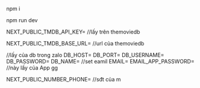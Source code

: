 npm i

npm run dev

NEXT_PUBLIC_TMDB_API_KEY= //lấy trên themoviedb

NEXT_PUBLIC_TMDB_BASE_URL= //url của themoviedb

//lấy của db trong zalo
DB_HOST=
DB_PORT=
DB_USERNAME=
DB_PASSWORD=
DB_NAME=
//set eamil
EMAIL=
EMAIL_APP_PASSWORD= //này lấy của App gg

NEXT_PUBLIC_NUMBER_PHONE= //sđt của m
